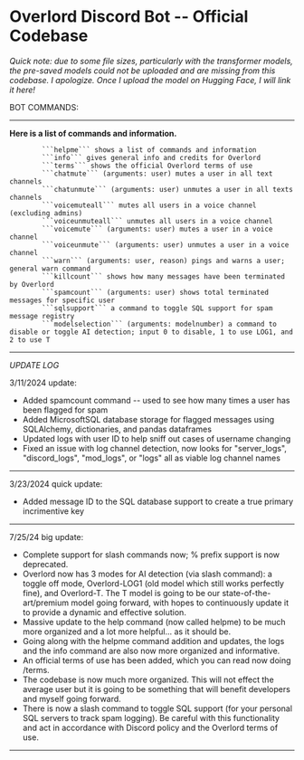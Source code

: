 # Overlord Discord Bot -- Official Codebase
*Quick note: due to some file sizes, particularly with the transformer models, the pre-saved models could not be uploaded and are missing from this codebase. I apologize.*
*Once I upload the model on Hugging Face, I will link it here!*

BOT COMMANDS:
____________________________________________________________________

**Here is a list of commands and information.**
            
            ```helpme``` shows a list of commands and information
            ```info``` gives general info and credits for Overlord
            ```terms``` shows the official Overlord terms of use
            ```chatmute``` (arguments: user) mutes a user in all text channels
            ```chatunmute``` (arguments: user) unmutes a user in all texts channels
            ```voicemuteall``` mutes all users in a voice channel (excluding admins)
            ```voiceunmuteall``` unmutes all users in a voice channel
            ```voicemute``` (arguments: user) mutes a user in a voice channel
            ```voiceunmute``` (arguments: user) unmutes a user in a voice channel
            ```warn``` (arguments: user, reason) pings and warns a user; general warn command
            ```killcount``` shows how many messages have been terminated by Overlord
            ```spamcount``` (arguments: user) shows total terminated messages for specific user
            ```sqlsupport``` a command to toggle SQL support for spam message registry
            ```modelselection``` (arguments: modelnumber) a command to disable or toggle AI detection; input 0 to disable, 1 to use LOG1, and 2 to use T
            
____________________________________________________________________
*UPDATE LOG*

3/11/2024 update:

- Added spamcount command -- used to see how many times a user has been flagged for spam
- Added MicrosoftSQL database storage for flagged messages using SQLAlchemy, dictionaries, and pandas dataframes
- Updated logs with user ID to help sniff out cases of username changing
- Fixed an issue with log channel detection, now looks for "server_logs", "discord_logs", "mod_logs", or  "logs" all as viable log channel names

____________________________________________________________________

3/23/2024 quick update:

- Added message ID to the SQL database support to create a true primary incrimentive key
_____________________________________________________________________

7/25/24 big update:

- Complete support for slash commands now; % prefix support is now deprecated.
- Overlord now has 3 modes for AI detection (via slash command): a toggle off mode, Overlord-LOG1 (old model which still works perfectly fine), and Overlord-T. The T model is going to be our state-of-the-art/premium model going forward, with hopes to continuously update it to provide a dynamic and effective solution.
- Massive update to the help command (now called helpme) to be much more organized and a lot more helpful... as it should be.
- Going along with the helpme command addition and updates, the logs and the info command are also now more organized and informative.
- An official terms of use has been added, which you can read now doing /terms.
- The codebase is now much more organized. This will not effect the average user but it is going to be something that will benefit developers and myself going forward.
- There is now a slash command to toggle SQL support (for your personal SQL servers to track spam logging). Be careful with this functionality and act in accordance with Discord policy and the Overlord terms of use.
_____________________________________________________________________

